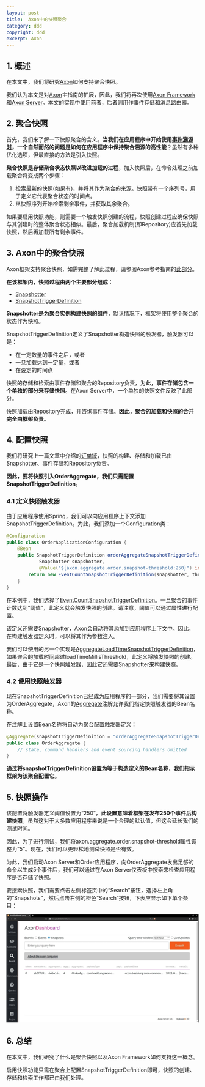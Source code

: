 ```yaml
---
layout: post
title:  Axon中的快照聚合
category: ddd
copyright: ddd
excerpt: Axon
---
```


## 1. 概述

在本文中，我们将研究[Axon](https://www.baeldung.com/axon-cqrs-event-sourcing)如何支持聚合快照。

我们认为本文是对[Axon](https://www.baeldung.com/axon-cqrs-event-sourcing)主指南的扩展，因此，我们将再次使用[Axon Framework](https://axoniq.io/product-overview/axon-framework)和[Axon Server](https://axoniq.io/product-overview/axon-server)。本文的实现中使用前者，后者则用作事件存储和消息路由器。

## 2. 聚合快照

首先，我们来了解一下快照聚合的含义。**当我们在应用程序中开始使用[事件溯源时](https://martinfowler.com/eaaDev/EventSourcing.html)，一个自然而然的问题是如何在应用程序中保持聚合溯源的高性能**？虽然有多种优化选项，但最直接的方法是引入快照。

**聚合快照是存储聚合状态快照以改进加载的过程**，加入快照后，在命令处理之前加载聚合将变成两个步骤：

1. 检索最新的快照(如果有)，并将其作为聚合的来源。快照带有一个序列号，用于定义它代表聚合状态的时间点。
2. 从快照序列开始检索剩余事件，并获取其余聚合。

如果要启用快照功能，则需要一个触发快照创建的流程，快照创建过程应确保快照与其创建时的整体聚合状态相似。最后，聚合加载机制(即Repository)应首先加载快照，然后再加载所有剩余事件。

## 3. Axon中的聚合快照

Axon框架支持聚合快照，如需完整了解此过程，请参阅Axon参考指南的[此部分](https://docs.axoniq.io/reference-guide/axon-framework/tuning/event-snapshots)。

**在该框架内，快照过程由两个主要部分组成**：

- [Snapshotter](https://apidocs.axoniq.io/latest/org/axonframework/eventsourcing/Snapshotter.html)
- [SnapshotTriggerDefinition](https://apidocs.axoniq.io/latest/org/axonframework/eventsourcing/SnapshotTriggerDefinition.html)

**Snapshotter是为聚合实例构建快照的组件**，默认情况下，框架将使用整个聚合的状态作为快照。

SnapshotTriggerDefinition定义了Snapshotter构造快照的触发器，触发器可以是：

- 在一定数量的事件之后，或者
- 一旦加载达到一定量，或者
- 在设定的时间点

快照的存储和检索由事件存储和聚合的Repository负责，**为此，事件存储包含一个单独的部分来存储快照**。在Axon Server中，一个单独的快照文件反映了此部分。

快照加载由Repository完成，并咨询事件存储。**因此，聚合的加载和快照的合并完全由框架负责**。

## 4. 配置快照

我们将研究上一篇文章中介绍的[订单域](https://github.com/eugenp/tutorials/tree/master/patterns-modules/axon)，快照的构建、存储和加载已由Snapshotter、事件存储和Repository负责。

**因此，要将快照引入OrderAggregate，我们只需配置SnapshotTriggerDefinition**。

### 4.1 定义快照触发器

 由于应用程序使用Spring，我们可以向应用程序上下文添加SnapshotTriggerDefinition。为此，我们添加一个Configuration类：

```java
@Configuration
public class OrderApplicationConfiguration {
    @Bean
    public SnapshotTriggerDefinition orderAggregateSnapshotTriggerDefinition(
            Snapshotter snapshotter,
            @Value("${axon.aggregate.order.snapshot-threshold:250}") int threshold) {
        return new EventCountSnapshotTriggerDefinition(snapshotter, threshold);
    }
}
```

在本例中，我们选择了[EventCountSnapshotTriggerDefinition](https://apidocs.axoniq.io/latest/org/axonframework/eventsourcing/EventCountSnapshotTriggerDefinition.html)。一旦聚合的事件计数达到“阈值”，此定义就会触发快照的创建。请注意，阈值可以通过属性进行配置。

该定义还需要Snapshotter，Axon会自动将其添加到应用程序上下文中。因此，在构建触发器定义时，可以将其作为参数注入。

我们可以使用的另一个实现是[AggregateLoadTimeSnapshotTriggerDefinition](https://apidocs.axoniq.io/latest/org/axonframework/eventsourcing/AggregateLoadTimeSnapshotTriggerDefinition.html)，如果聚合的加载时间超过loadTimeMillisThreshold，此定义将触发快照的创建。最后，由于它是一个快照触发器，因此它还需要Snapshotter来构建快照。

### 4.2 使用快照触发器

现在SnapshotTriggerDefinition已经成为应用程序的一部分，我们需要将其设置为OrderAggregate，Axon的[Aggregate](https://apidocs.axoniq.io/latest/org/axonframework/spring/stereotype/Aggregate.html)注解允许我们指定快照触发器的Bean名称。 

在注解上设置Bean名称将自动为聚合配置触发器定义：

```java
@Aggregate(snapshotTriggerDefinition = "orderAggregateSnapshotTriggerDefinition")
public class OrderAggregate {
    // state, command handlers and event sourcing handlers omitted
}
```

**通过将snapshotTriggerDefinition设置为等于构造定义的Bean名称，我们指示框架为该聚合配置它**。

## 5. 快照操作

该配置将触发器定义阈值设置为“250”，**此设置意味着框架在发布250个事件后构建快照**。虽然这对于大多数应用程序来说是一个合理的默认值，但这会延长我们的测试时间。

因此，为了进行测试，我们将axon.aggregate.order.snapshot-threshold属性调整为“5”。现在，我们可以更轻松地测试快照是否有效。

为此，我们启动Axon Server和Order应用程序，向OrderAggregate发出足够的命令以生成5个事件后，我们可以通过在Axon Server仪表板中搜索来检查应用程序是否存储了快照。

要搜索快照，我们需要点击左侧标签页中的“Search”按钮，选择左上角的“Snapshots”，然后点击右侧的橙色“Search”按钮，下表应显示如下单个条目：

![](/assets/images/2025/ddd/axonsnapshottingaggregates01.png)

## 6. 总结

在本文中，我们研究了什么是聚合快照以及Axon Framework如何支持这一概念。

启用快照功能只需在聚合上配置SnapshotTriggerDefinition即可，快照的创建、存储和检索工作都已由我们处理。